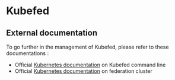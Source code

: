 # Kubefed

## External documentation

To go further in the management of Kubefed, please refer to these documentations :

* Official [Kubernetes documentation](https://kubernetes.io/docs/reference/setup-tools/kubefed/kubefed-options/) on Kubefed command line
* Official [Kubernetes documentation](https://kubernetes.io/docs/concepts/cluster-administration/federation/) on federation cluster




